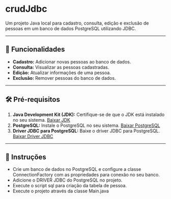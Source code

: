 
# crudJdbc

Um projeto Java local para cadastro, consulta, edição e exclusão de pessoas em um banco de dados PostgreSQL utilizando JDBC.

---

## 🚀 Funcionalidades

- **Cadastro:** Adicionar novas pessoas ao banco de dados.
- **Consulta:** Visualizar as pessoas cadastradas.
- **Edição:** Atualizar informações de uma pessoa.
- **Exclusão:** Remover pessoas do banco de dados.

---

## 🛠 Pré-requisitos

1. **Java Development Kit (JDK):** Certifique-se de que o JDK está instalado no seu sistema. [Baixar JDK](https://www.oracle.com/java/technologies/javase-downloads.html)
2. **PostgreSQL:** Instale o PostgreSQL no seu sistema. [Baixar PostgreSQL](https://www.postgresql.org/download/)
3. **Driver JDBC para PostgreSQL:** Baixe o driver JDBC para PostgreSQL. [Baixar Driver JDBC](https://jdbc.postgresql.org/download.html)

---

## 📂 Instruções

- Crie um banco de dados no PostgreSQL e configure a classe ConnectionFactory com as propriedades para conexão no seu banco.
- Adicione o DRIVER JDBC do PostgreSQL no projeto.
- Execute o script sql para criação da tabela de pessoa.
- Execute o projeto através da classe Main.java
